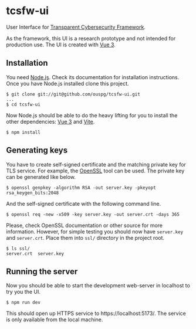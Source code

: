 # tcsfw-ui
User Interface for [Transparent Cybersecurity Framework](https://github.com/ouspg/tcsfw).

As the framework, this UI is a research prototype and not intended for production use.
The UI is created with [Vue 3](https://vuejs.org/).

## Installation

You need [Node.js](https://nodejs.org/). Check its documentation for installation instructions.
Once you have Node.js installed clone this project.
```
$ git clone git://git@github.com/ouspg/tcsfw-ui.git
...
$ cd tcsfw-ui
```

Now Node.js should be able to do the heavy lifting for you to install the other dependencies: [Vue 3](https://vuejs.org/) and [Vite](https://vitejs.dev/).
```
$ npm install
```

## Generating keys

You have to create self-signed certificate and the matching private key for TLS service. 
For example, the [OpenSSL](https://www.openssl.org/) tool can be used.
The private key can be generated like below.
```
$ openssl genpkey -algorithm RSA -out server.key -pkeyopt rsa_keygen_bits:2048
```
And the self-signed certificate with the following command line.
```
$ openssl req -new -x509 -key server.key -out server.crt -days 365
```
Please, check OpenSSL documentation or other source for more information. However, for simple testing you should now have `server.key` and `server.crt`. Place them into `ssl/` directory in the project root.
```
$ ls ssl/
server.crt  server.key
```

## Running the server

Now you should be able to start the development web-server in localhost to try you the UI.
```
$ npm run dev
```
This should open up HTTPS service to https://localhost:5173/.
The service is only available from the local machine.

